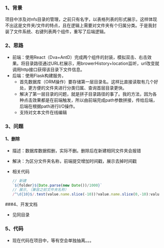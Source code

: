 ### 1、背景

项目中涉及对nfs目录的管理，之前只有名字，以表格列表的形式展示，这样体现不出这是文件夹/文件的特点，且在逻辑上需要对文件夹有个归属分类。于是我封装了文件系统、右键列表两个组件，重写了后端逻辑。

### 2、思路

* 前端：使用React（Dva+AntD）完成两个组件的封装，模拟双击、右击效果。将目录路径通过URL栏展示，用browerHistory+location监听，url改变就调用http接口获得该目录下文件信息。
* 后端：使用Flask构建服务，
  * 首先数据库（ORM操作）要存储第一层目录名。这样比直接读取有几个好处，更方便的文件夹进行分类归属、查询首层目录更快。
  * 解决了第一层目录的问题，就是拼子目录路径的事了。我的方法，因为各种点击效果都是在前端触发，所以由前端完成path参数拼接，传给后端，后端在根据path进行I/O操作。
  * 支持对文本文件在线编辑

### 3、问题

#### 1、删除

- 描述：数据库数据假删，实际不删。删除后在新建相同文件夹会报错


- 解决：为区分文件夹名称，前端提交增加时间戳，展示去掉时间戳

- 相关代码

  ```javascript
  // 新建
  `${folder}${Date.parse(new Date())/1000}`
  // 展示,（兼容之前文件夹名称）
  /^\d{10}$/.test(value.name.slice(-10))?value.name.slice(0,-10):value.name
  ```


###4、开发文档

* 见同目录

### 5、代码

* 现在代码在项目中，等有空会单独抽离。。。